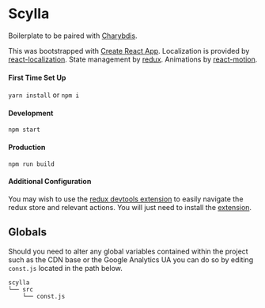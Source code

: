 # Scylla

Boilerplate to be paired with [Charybdis](https://github.com/cidicles/charybdis).

This was bootstrapped with [Create React App](https://github.com/facebookincubator/create-react-app). Localization is provided by [react-localization](https://github.com/stefalda/react-localization). State management by [redux](http://redux.js.org/). Animations by [react-motion](https://github.com/chenglou/react-motion).

#### First Time Set Up
`yarn install` or `npm i`

#### Development
`npm start`

#### Production
`npm run build`

#### Additional Configuration

You may wish to use the [redux devtools extension](https://github.com/zalmoxisus/redux-devtools-extension) to easily navigate the redux store and relevant actions. You will just need to install the [extension](https://chrome.google.com/webstore/detail/redux-devtools/lmhkpmbekcpmknklioeibfkpmmfibljd).

## Globals
Should you need to alter any global variables contained within the project such as the CDN base or the Google Analytics UA you can do so by editing `const.js` located in the path below.

```
scylla
└── src
    └── const.js  
```
